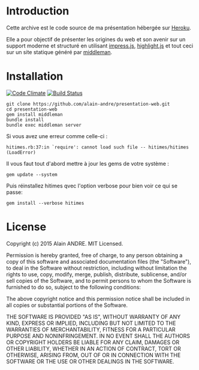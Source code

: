 # Introduction
Cette archive est le code source de ma présentation hébergée sur [Heroku]().

Elle a pour objectif de présenter les origines du web et son avenir sur un support moderne et structuré en utilisant [impress.js](https://github.com/bartaz/impress.js), [highlight.js](https://github.com/isagalaev/highlight.js) et tout ceci sur un site statique généré par [middleman](https://github.com/middleman/middleman).

# Installation

[![Code Climate](https://codeclimate.com/github/alain-andre/presentation-web/badges/gpa.svg)](https://codeclimate.com/github/alain-andre/presentation-web)
[![Build Status](https://secure.travis-ci.org/alain-andre/presentation-web.png)](http://travis-ci.org/alain-andre/presentation-web)

```
git clone https://github.com/alain-andre/presentation-web.git
cd presentation-web
gem install middleman
bundle install
bundle exec middleman server
```

Si vous avez une erreur comme celle-ci :

```hitimes.rb:37:in `require': cannot load such file -- hitimes/hitimes (LoadError)```

Il vous faut tout d'abord mettre à jour les gems de votre système :

```gem update --system```

Puis réinstallez hitimes qvec l'option verbose pour bien voir ce qui se passe:

```gem install --verbose hitimes```

# License

Copyright (c) 2015 Alain ANDRE. MIT Licensed.

Permission is hereby granted, free of charge, to any person obtaining a copy of this software and associated documentation files (the "Software"), to deal in the Software without restriction, including without limitation the rights to use, copy, modify, merge, publish, distribute, sublicense, and/or sell copies of the Software, and to permit persons to whom the Software is furnished to do so, subject to the following conditions:

The above copyright notice and this permission notice shall be included in all copies or substantial portions of the Software.

THE SOFTWARE IS PROVIDED "AS IS", WITHOUT WARRANTY OF ANY KIND, EXPRESS OR IMPLIED, INCLUDING BUT NOT LIMITED TO THE WARRANTIES OF MERCHANTABILITY, FITNESS FOR A PARTICULAR PURPOSE AND NONINFRINGEMENT. IN NO EVENT SHALL THE AUTHORS OR COPYRIGHT HOLDERS BE LIABLE FOR ANY CLAIM, DAMAGES OR OTHER LIABILITY, WHETHER IN AN ACTION OF CONTRACT, TORT OR OTHERWISE, ARISING FROM, OUT OF OR IN CONNECTION WITH THE SOFTWARE OR THE USE OR OTHER DEALINGS IN THE SOFTWARE.